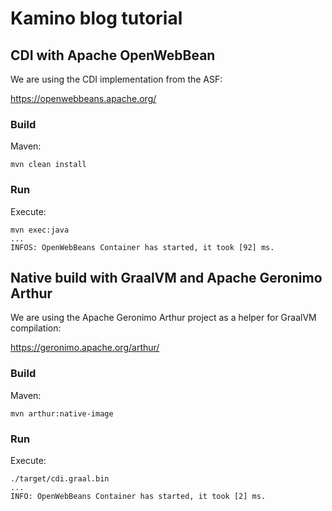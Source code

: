 <!--
    Licensed to the Apache Software Foundation (ASF) under one or more
    contributor license agreements.  See the NOTICE file distributed with
    this work for additional information regarding copyright ownership.
    The xxx licenses this file to You under the Apache License, Version 2.0
    (the "License"); you may not use this file except in compliance with
    the License.  You may obtain a copy of the License at

       http://www.apache.org/licenses/LICENSE-2.0

    Unless required by applicable law or agreed to in writing, software
    distributed under the License is distributed on an "AS IS" BASIS,
    WITHOUT WARRANTIES OR CONDITIONS OF ANY KIND, either express or implied.
    See the License for the specific language governing permissions and
    limitations under the License.
-->
# Kamino blog tutorial

## CDI with Apache OpenWebBean

We are using the CDI implementation from the ASF:

https://openwebbeans.apache.org/

### Build

Maven:

```
mvn clean install
```

### Run

Execute:

```
mvn exec:java
...
INFOS: OpenWebBeans Container has started, it took [92] ms.
```

## Native build with GraalVM and Apache Geronimo Arthur

We are using the Apache Geronimo Arthur project as a helper for GraalVM compilation:

https://geronimo.apache.org/arthur/

### Build

Maven:

```
mvn arthur:native-image
```

### Run

Execute:

```
./target/cdi.graal.bin
...
INFO: OpenWebBeans Container has started, it took [2] ms.
```